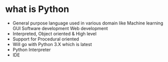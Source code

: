 # what is Python

- General purpose language used in various domain like
  Machine learning
  GUI
  Software development
  Web development
- Interpreted, Object oriented & High level
- Support for Procedural oriented
- Will go with Python 3.X which is latest
- Python Interpreter
- IDE
